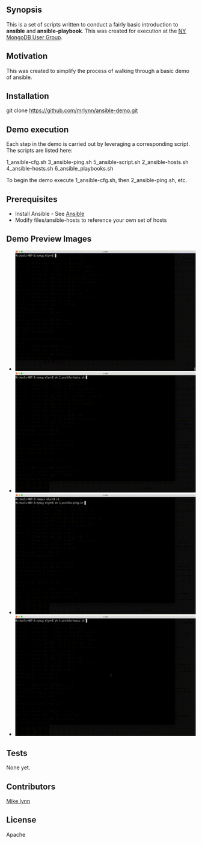 ## Synopsis

This is a set of scripts written to conduct a fairly basic introduction to **ansible** and **ansible-playbook**. This was created for execution at the [NY MongoDB User Group](http://www.meetup.com/New-York-MongoDB-User-Group/).

## Motivation

This was created to simplify the process of walking through a basic demo of ansible.

## Installation

git clone https://github.com/mrlynn/ansible-demo.git

## Demo execution

Each step in the demo is carried out by leveraging a corresponding script.  The scripts are listed here:

1_ansible-cfg.sh       3_ansible-ping.sh      5_ansible-script.sh
2_ansible-hosts.sh     4_ansible-hosts.sh     6_ansible_playbooks.sh

To begin the demo execute 1_ansible-cfg.sh, then 2_ansible-ping.sh, etc.

## Prerequisites

- Install Ansible - See [Ansible](https://github.com/ansible/ansible)
- Modify files/ansible-hosts to reference your own set of hosts

## Demo Preview Images

- ![Alt text](/images/1-ansible-demo.gif?raw=true "Ansible Demo Walkthrough #1")
- ![Alt text](/images/2-ansible-demo.gif?raw=true "Ansible Demo Walkthrough #2")
- ![Alt text](/images/3-ansible-demo.gif?raw=true "Ansible Demo Walkthrough #3")
- ![Alt text](/images/4-ansible-demo.gif?raw=true "Ansible Demo Walkthrough #4")

## Tests

None yet.

## Contributors

[Mike lynn](mailto:merlynn@gmail.com)

## License

Apache

